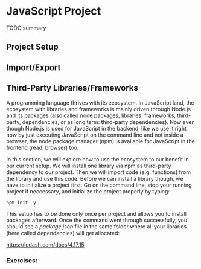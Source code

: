 # JavaScript Project

TODO summary

## Project Setup

## Import/Export

## Third-Party Libraries/Frameworks

A programming language thrives with its ecosystem. In JavaScript land, the ecosystem with libraries and frameworks is mainly driven through Node.js and its packages (also called node packages, libraries, frameworks, third-party, dependencies, or as long term: third-party dependencies). Now even though Node.js is used for JavaScript in the backend, like we use it right now by just executing JavaScript on the command line and not inside a browser, the node package manager (npm) is available for JavaScript in the frontend (read: browser) too.

In this section, we will explore how to use the ecosystem to our benefit in our current setup. We will install one library via npm as third-party dependency to our project. Then we will import code (e.g. functions) from the library and use this code. Before we can install a library though, we have to initialize a project first. Go on the command line, stop your running project if neccessary, and initialize the project properly by typing:

```javascript
npm init -y
```

This setup has to be done only once per project and allows you to install packages afterward. Once the command went through successfully, you should see a *package.json* file in the same folder where all your libraries (here called dependencies) will get allocated:



https://lodash.com/docs/4.17.15

### Exercises: